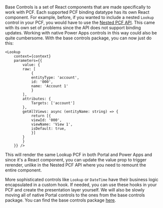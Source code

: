 Base Controls is a set of React components that are made specifically to work with PCF. Each supported PCF binding datatype has its own React component. For example, before, if you wanted to include a nested `Lookup` control in your PCF, you would have to use the [Nested PCF API](https://dev.azure.com/thenetworg/INT0015/_wiki/wikis/INT0015.wiki/4325/Nested-controls-(PCF-from-PCF)). This came with its own set of problems since the API does not support binding updates. Working with native Power Apps controls in this way could also be quite cumbersome. With the base controls package, you can now just do this:
```JSX 
<Lookup 
    context={context}
    parameters={{
        value: {
        raw: [
            {
            entityType: 'account',
            id: '000',
            name: 'Account 1'
            }
        ],
        attributes: {
            Targets: ['account']
        },
        getAllViews: async (entityName: string) => {
            return [{
            viewId: '000',
            viewName: 'View 1',
            isDefault: true,
            }]
        }
        }
    }} />
```

This will render the same Lookup PCF in both Portal and Power Apps and since it's a React component, you can update the value prop to trigger rerender, unlike in the Nested PCF API where you need to remount the entire component.


More sophisticated controls like `Lookup` or `DateTime` have their business logic encapsulated in a custom hook. If needed, you can use these hooks in your PCF and create the presentation layer yourself. We will also be slowly moving all of native Portal controls to the ones from the base controls package. You can find the base controls package [here](https://www.npmjs.com/package/@talxis/base-controls).